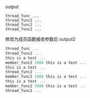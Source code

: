 
output
```shell
thread_func ...
thread_func2 ...
thread_func2 ...
thread_func2 ...
```
修改为成员函数接收参数后
output2
```powershell
thread_func ...
thread_func2 ...
this is a test ...
member_func2 1000 this is a test ...
this is a test ...
thread_func2 ...
member_func2 1000 this is a test ...
this is a test ...
member_func2 1000 this is a test ...
thread_func2 ...
```